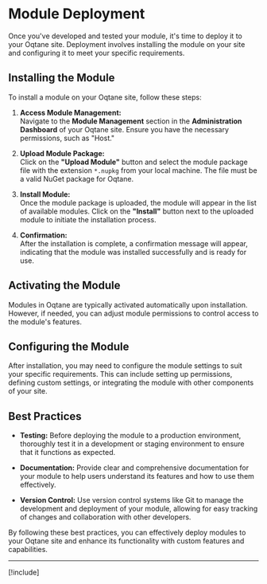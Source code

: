 # Module Deployment

Once you've developed and tested your module, it's time to deploy it to your Oqtane site. Deployment involves installing the module on your site and configuring it to meet your specific requirements.

## Installing the Module

To install a module on your Oqtane site, follow these steps:

1. **Access Module Management:**  
   Navigate to the **Module Management** section in the **Administration Dashboard** of your Oqtane site. Ensure you have the necessary permissions, such as "Host."

2. **Upload Module Package:**  
   Click on the **"Upload Module"** button and select the module package file with the extension `*.nupkg` from your local machine. The file must be a valid NuGet package for Oqtane.

3. **Install Module:**  
   Once the module package is uploaded, the module will appear in the list of available modules. Click on the **"Install"** button next to the uploaded module to initiate the installation process.

4. **Confirmation:**  
   After the installation is complete, a confirmation message will appear, indicating that the module was installed successfully and is ready for use.

## Activating the Module

Modules in Oqtane are typically activated automatically upon installation. However, if needed, you can adjust module permissions to control access to the module's features.

## Configuring the Module

After installation, you may need to configure the module settings to suit your specific requirements. This can include setting up permissions, defining custom settings, or integrating the module with other components of your site.

## Best Practices

- **Testing:** Before deploying the module to a production environment, thoroughly test it in a development or staging environment to ensure that it functions as expected.
  
- **Documentation:** Provide clear and comprehensive documentation for your module to help users understand its features and how to use them effectively.

- **Version Control:** Use version control systems like Git to manage the development and deployment of your module, allowing for easy tracking of changes and collaboration with other developers.

By following these best practices, you can effectively deploy modules to your Oqtane site and enhance its functionality with custom features and capabilities.

---

[!include[](~/shared/authors/thabaum/_main-author.md)]

